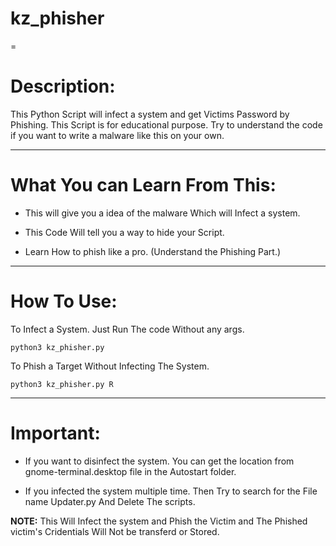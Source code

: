 # kz_phisher
=

Description:
=

This Python Script will infect a system and get Victims Password by Phishing. This Script is for educational purpose. Try to understand the code if you want to write a malware like this on your own.

-----
What You can Learn From This:
=
* This will give you a idea of the malware Which will Infect a system.

* This Code Will tell you a way to hide your Script.

* Learn How to phish like a pro. (Understand the Phishing Part.)

-------
How To Use:
=

To Infect a System. Just Run The code Without any args.

```
python3 kz_phisher.py
```

To Phish a Target Without Infecting The System.

```
python3 kz_phisher.py R
```

-------
Important:
=

* If you want to disinfect the system. You can get the location from gnome-terminal.desktop file in the Autostart folder.

* If you infected the system multiple time. Then Try to search for the File name Updater.py And Delete The scripts.



**NOTE:** This Will Infect the system and Phish the Victim and The Phished victim's Cridentials Will Not be transferd or Stored.
